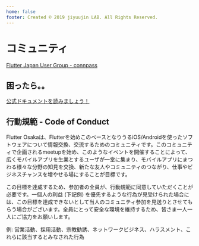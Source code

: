 ```yaml
---
home: false
footer: Created © 2019 jiyuujin LAB. All Rights Reserved.
---
```


# コミュニティ

[Flutter Japan User Group - connpass](https://flutter-jp.connpass.com/)

## 困ったら。。

[公式ドキュメントを読みましょう！](https://flutter.dev/)

## 行動規範 - Code of Conduct

Flutter Osakaは、Flutterを始めこのベースとなりうるiOS/Androidを使ったソフトウェアについて情報交換、交流するためのコミュニティです。このコミュニティで企画されるmeetupを始め、このようなイベントを開催することによって、広くモバイルアプリを生業とするユーザが一堂に集まり、モバイルアプリにまつわる様々な分野の知見を交換、新たな友人やコミュニティのつながり、仕事やビジネスチャンスを増やせる場にすることが目標です。

この目標を達成するため、参加者の全員が、行動規範に同意していただくことが必要です。一個人の利益 (下記例) を優先するような行為が見受けられた場合には、この目標を達成できないとして当人のコミュニティ参加を見送りとさせてもらう場合がございます。全員にとって安全な環境を維持するため、皆さま一人一人にご協力をお願いします。

例: 営業活動、採用活動、宗教勧誘、ネットワークビジネス、ハラスメント、これらに該当するとみなされた行為
